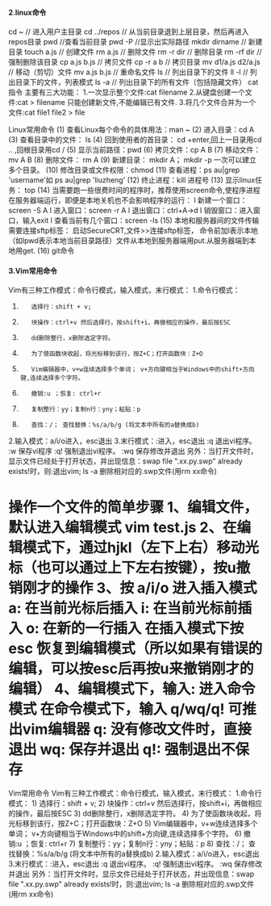 

#### 2.linux命令

cd ~          // 进入用户主目录
cd ../repos   // 从当前目录退到上层目录，然后再进入repos目录
pwd           //查看当前目录
pwd -P        //显示出实际路径
mkdir dirname // 新建目录
touch a.js    // 创建文件
rm a.js       // 删除文件
rm -r dir     // 删除目录
rm -rf dir    // 强制删除该目录
cp a.js b.js  // 拷贝文件
cp -r a b     // 拷贝目录
mv d1/a.js d2/a.js // 移动（剪切）文件
mv a.js b.js  // 重命名文件
ls            // 列出目录下的文件
ll -l         // 列出目录下的文件，列表模式
ls -a         // 列出目录下的所有文件（包括隐藏文件）
cat指令
主要有三大功能：
1.一次显示整个文件:cat filename
2.从键盘创建一个文件:cat > filename 只能创建新文件,不能编辑已有文件.
3.将几个文件合并为一个文件:cat file1 file2 > file

Linux常用命令
                   (1)              查看Linux每个命令的具体用法：man ~
                   (2)              进入目录：cd A
                   (3)              查看目录中的文件： ls
                   (4)              回到使用者的首目录： cd +enter,回上一目录用cd .. ,回根目录用cd /
                   (5)              显示当前路径：pwd
                   (6)              拷贝文件：cp A B
                   (7)              移动文件： mv A B
                   (8)              删除文件： rm A
                   (9)              新建目录： mkdir A； mkdir -p 一次可以建立多个目录。
                  (10)              修改目录或文件权限：chmod
                  (11)              查看进程：ps au|grep 'username'如 ps au|grep 'liuzheng'
                  (12)              终止进程：kill 进程号
                  (13)              显示linux任务： top
                  (14)              当需要跑一些很费时间的程序时，推荐使用screen命令,使程序进程在服务器端运行，即便是本地关机也不会影响程序的运行：
                                     l  新建一个窗口：screen -S A
                                     l  进入窗口：screen -r A
                                     l  退出窗口：ctrl+A->d
                                     l  销毁窗口：进入窗口，输入exit
                                     l  查看当前有几个窗口：screen -ls
                  (15)               本地和服务器间的文件传输需要连接sftp标签：
                                     启动SecureCRT,文件>>连接sftp标签， 命令前加l表示本地（如lpwd表示本地当前目录路径）文件从本地到服务器端用put.从服务器端到本地用get.
                  (16)              git命令
#### 3.Vim常用命令

Vim有三种工作模式：命令行模式，输入模式，末行模式：
1.命令行模式：
  1)        选择行：shift + v;
  2)        块操作：ctrl+v 然后选择行，按shift+i，再做相应的操作，最后按ESC
  3)        dd删除整行，x删除选定字符。
  4)        为了使函数块收起，将光标移到该行，按Z+C；打开函数块：Z+O
  5)        Vim编辑器中，v+w连续选择多个单词； v+方向键相当于Windows中的shift+方向键,连续选择多个字符。
  6)        撤销:u ；恢复: ctrl+r
  7)        复制整行：yy；复制n行：yny；粘贴：p
  8)        查找：/； 查找替换：%s/a/b/g (将文本中所有的a替换成b)
2.输入模式：a/i/o进入，esc退出
3.末行模式：:进入，esc退出
                   :q 退出vi程序。
                   :w  保存vi程序
                   :q! 强制退出vi程序。
                   :wq 保存修改并退出
 另外：当打开文件时，显示文件已经处于打开状态，并出现信息：swap file ".xx.py.swp" already exists!时，则:退出vim; ls -a 删除相对应的.swp文件(用rm xx命令)

操作一个文件的简单步骤
1、编辑文件，默认进入编辑模式
vim test.js
2、在编辑模式下，通过hjkl（左下上右）移动光标（也可以通过上下左右按键），按u撤销刚才的操作
3、按 a/i/o 进入插入模式
a: 在当前光标后插入
i: 在当前光标前插入
o: 在新的一行插入
在插入模式下按 esc 恢复到编辑模式（所以如果有错误的编辑，可以按esc后再按u来撤销刚才的编辑）
4、编辑模式下，输入: 进入命令模式
在命令模式下，输入 q/wq/q! 可推出vim编辑器
q: 没有修改文件时，直接退出
wq: 保存并退出
q!: 强制退出不保存
=================
Vim常用命令
      Vim有三种工作模式：命令行模式，输入模式，末行模式：
      1.命令行模式：
        1)        选择行：shift + v;
        2)        块操作：ctrl+v 然后选择行，按shift+i，再做相应的操作，最后按ESC
        3)        dd删除整行，x删除选定字符。
        4)        为了使函数块收起，将光标移到该行，按Z+C；打开函数块：Z+O
        5)        Vim编辑器中，v+w连续选择多个单词； v+方向键相当于Windows中的shift+方向键,连续选择多个字符。
        6)        撤销:u ；恢复: ctrl+r
        7)        复制整行：yy；复制n行：yny；粘贴：p
        8)        查找：/； 查找替换：%s/a/b/g (将文本中所有的a替换成b)
      2.输入模式：a/i/o进入，esc退出
      3.末行模式：:进入，esc退出
                         :q 退出vi程序。
                         :q! 强制退出vi程序。
                         :wq 保存修改并退出
       另外：当打开文件时，显示文件已经处于打开状态，并出现信息：swap file ".xx.py.swp" already exists!时，则:退出vim; ls -a 删除相对应的.swp文件(用rm xx命令)
